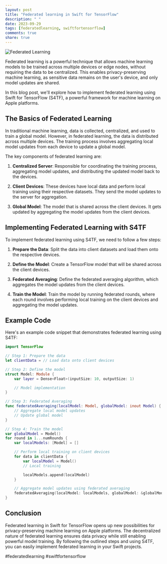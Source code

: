 ```yaml
---
layout: post
title: "Federated learning in Swift for TensorFlow"
description: " "
date: 2023-09-29
tags: [federatedlearning, swiftfortensorflow]
comments: true
share: true
---
```


![Federated Learning](https://example.com/federated-learning.png)

Federated learning is a powerful technique that allows machine learning models to be trained across multiple devices or edge nodes, without requiring the data to be centralized. This enables privacy-preserving machine learning, as sensitive data remains on the user's device, and only model updates are shared.

In this blog post, we'll explore how to implement federated learning using Swift for TensorFlow (S4TF), a powerful framework for machine learning on Apple platforms.

## The Basics of Federated Learning

In traditional machine learning, data is collected, centralized, and used to train a global model. However, in federated learning, the data is distributed across multiple devices. The training process involves aggregating local model updates from each device to update a global model.

The key components of federated learning are:

1. **Centralized Server**: Responsible for coordinating the training process, aggregating model updates, and distributing the updated model back to the devices.

2. **Client Devices**: These devices have local data and perform local training using their respective datasets. They send the model updates to the server for aggregation.

3. **Global Model**: The model that is shared across the client devices. It gets updated by aggregating the model updates from the client devices.

## Implementing Federated Learning with S4TF

To implement federated learning using S4TF, we need to follow a few steps:

1. **Prepare the Data**: Split the data into client datasets and load them onto the respective devices.

2. **Define the Model**: Create a TensorFlow model that will be shared across the client devices.

3. **Federated Averaging**: Define the federated averaging algorithm, which aggregates the model updates from the client devices.

4. **Train the Model**: Train the model by running federated rounds, where each round involves performing local training on the client devices and aggregating the model updates.

## Example Code

Here's an example code snippet that demonstrates federated learning using S4TF:

```swift
import TensorFlow

// Step 1: Prepare the data
let clientData = // Load data onto client devices

// Step 2: Define the model
struct Model: Module {
    var layer = Dense<Float>(inputSize: 10, outputSize: 1)

    // Model implementation
}

// Step 3: Federated Averaging
func federatedAveraging(localModel: Model, globalModel: inout Model) {
    // Aggregate local model updates
    // Update global model
}

// Step 4: Train the model
var globalModel = Model()
for round in 1...numRounds {
    var localModels: [Model] = []

    // Perform local training on client devices
    for data in clientData {
        var localModel = Model()
        // Local training

        localModels.append(localModel)
    }

    // Aggregate model updates using federated averaging
    federatedAveraging(localModel: localModels, globalModel: &globalModel)
}
```

## Conclusion

Federated learning in Swift for TensorFlow opens up new possibilities for privacy-preserving machine learning on Apple platforms. The decentralized nature of federated learning ensures data privacy while still enabling powerful model training. By following the outlined steps and using S4TF, you can easily implement federated learning in your Swift projects.

#federatedlearning #swiftfortensorflow